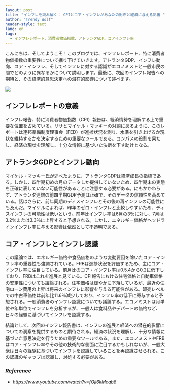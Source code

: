 ```yaml
---
layout: post
title: "インフレを読み解く： CPIとコア・インフレがあなたの財布と経済に与える影響 "
author: "Trendy Wolf"
header-style: text
lang: en
tags:
  - インフレレポート、消費者物価指数、アトランタGDP、コアインフレ率
---
```


こんにちは、そしてようこそ！このブログでは、インフレレポート、特に消費者物価指数の重要性について掘り下げていきます。アトランタGDP、インフレ動向、コア・インフレ、そしてインフレに対する認識がエコノミストと一般市民の間でどのように異なるかについて説明します。最後に、次回のインフレ報告への期待と、その経済的意思決定への潜在的影響について述べます。

<img
    src="https://i.ytimg.com/vi/fOjl6kMcqb8/hqdefault.jpg"
/>






## インフレレポートの意義

インフレ報告、特に消費者物価指数（CPI）報告は、経済情勢を理解する上で重要な位置を占めている。リサとマイケル・マッキーの対談にあるように、このレポートは連邦準備制度理事会（FED）が進捗状況を測り、水準を引き上げるか現状を維持するかを決定するための重要なツールである。コンパスの役割を果たし、経済の現状を理解し、十分な情報に基づいた決断を下す助けとなる。 



## アトランタGDPとインフレ動向

マイケル・マッキー氏が述べたように、アトランタGDPは経済成長の指標である。しかし、四半期初めの月のデータしか提供していないため、四半期末の実態を正確に表していない可能性があることに注意する必要がある。にもかかわらず、アトランタ連銀の前四半期GDP予測は正確で、そのデータの信頼性を高めている。話はさらに、前年同期のディスインフレとその後の再インフレの可能性にも及んだ。マイケルによれば、昨年のゼロ・インフレと比較しやすいため、ディスインフレの可能性は低いという。前年比インフレ率は6月の3％に対し、7月は3.2％または3.3％に上昇すると予想される。しかし、エネルギー価格がヘッドラインインフレ率に与える影響は依然として不透明である。



## コア・インフレとインフレ認識

この議論では、エネルギー価格や食品価格のような変動要因を除いたコア・インフレ率の重要性も強調されている。FRBは進捗状況を評価するため、主にコア・インフレ率に注目している。前月比のコア・インフレ率は0.5.4から0.2に低下しており、FRBはこれを進展と見ている。CPI報告における住宅価格と自動車価格の安定性についても議論される。住宅価格は緩やかに下落しているが、最近の住宅ローン費用の上昇は将来のインフレに影響を与える可能性がある。卸売レベルでの中古車価格は前年比11.6％減少しており、インフレ率の低下に寄与すると予想される。一般消費者のインフレ認識についても議論する。エコノミストは月単位や年単位でインフレを分析するが、一般人は食料品やデパートの価格など、日々の経験に基づいてインフレを認識する。

結論として、次回のインフレ報告書は、インフレの進展と経済への潜在的影響についての洞察を提供するものと期待される。経済の状況を理解し、十分な情報に基づいた意思決定を行うための重要なツールである。また、エコノミストやFRBはコア・インフレ率やその他の技術的な側面に注目するかもしれないが、一般大衆は日々の経験に基づいてインフレを認識していることを再認識させられる。この認識のギャップは認識し、対処する必要がある。


### _Reference_
- _https://www.youtube.com/watch?v=fOjl6kMcqb8_

